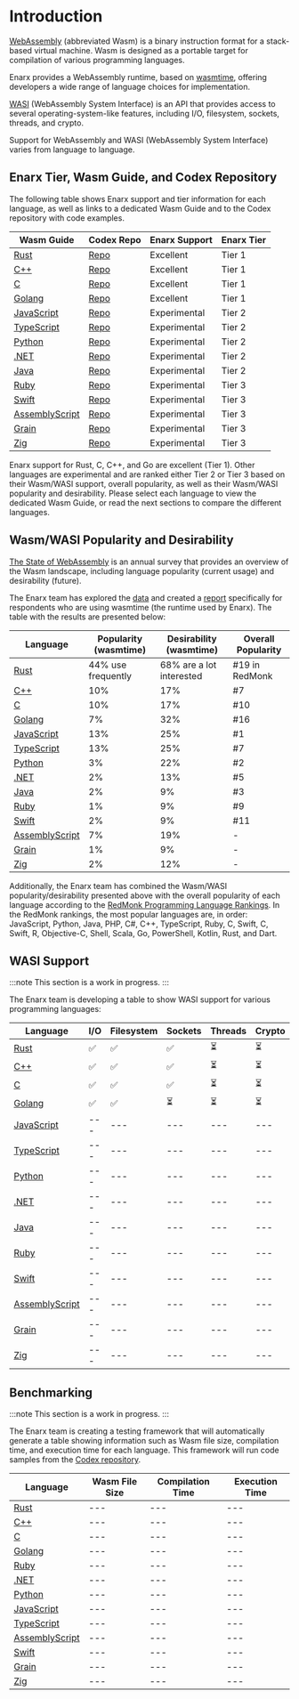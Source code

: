 # Introduction

[WebAssembly](https://webassembly.org/) (abbreviated Wasm) is a binary instruction format for a stack-based virtual machine. Wasm is designed as a portable target for compilation of various programming languages.

Enarx provides a WebAssembly runtime, based on [wasmtime](https://wasmtime.dev/), offering developers a wide range of language choices for implementation.

[WASI](https://wasi.dev/) (WebAssembly System Interface) is an API that provides access to several operating-system-like features, including I/O, filesystem, sockets, threads, and crypto.

Support for WebAssembly and WASI (WebAssembly System Interface) varies from language to language.

## Enarx Tier, Wasm Guide, and Codex Repository

The following table shows Enarx support and tier information for each language, as well as links to a dedicated Wasm Guide and to the Codex repository with code examples.

| Wasm Guide  | Codex Repo  | Enarx Support | Enarx Tier |
|---|---|---|---|
| [Rust](Rust) | [Repo](https://github.com/enarx/codex/tree/main/Rust) | Excellent | Tier 1 |
| [C++](C++) | [Repo](https://github.com/enarx/codex/tree/main/C%2B%2B) | Excellent | Tier 1 |
| [C](C) | [Repo](https://github.com/enarx/codex/tree/main/C) | Excellent | Tier 1 |
| [Golang](Golang) | [Repo](https://github.com/enarx/codex/tree/main/Go) | Excellent | Tier 1 |
| [JavaScript](JavaScript) | [Repo](https://github.com/enarx/codex/tree/main/JavaScript) | Experimental | Tier 2 |
| [TypeScript](TypeScript) | [Repo](https://github.com/enarx/codex/tree/main/TypeScript) | Experimental | Tier 2 |
| [Python](Python) | [Repo](https://github.com/enarx/codex/tree/main/Python) | Experimental | Tier 2 |
| [.NET](dotnet) | [Repo](https://github.com/enarx/codex/tree/main/C%23) | Experimental | Tier 2 |
| [Java](Java) | [Repo](https://github.com/enarx/codex/tree/main/Java) | Experimental | Tier 2 |
| [Ruby](Ruby) | [Repo](https://github.com/enarx/codex/tree/main/Ruby) | Experimental | Tier 3 |
| [Swift](Swift) | [Repo](https://github.com/enarx/codex/tree/main/Swift) | Experimental | Tier 3 |
| [AssemblyScript](AssemblyScript) | [Repo](https://github.com/enarx/codex/tree/main/AssemblyScript) | Experimental | Tier 3 |
| [Grain](Grain) | [Repo](https://github.com/enarx/codex/tree/main/Grain) | Experimental | Tier 3 |
| [Zig](Zig) | [Repo](https://github.com/enarx/codex/tree/main/Zig) | Experimental | Tier 3 |

Enarx support for Rust, C, C++, and Go are excellent (Tier 1). Other languages are experimental and are ranked either Tier 2 or Tier 3 based on their Wasm/WASI support, overall popularity, as well as their Wasm/WASI popularity and desirability. Please select each language to view the dedicated Wasm Guide, or read the next sections to compare the different languages.


## Wasm/WASI Popularity and Desirability

[The State of WebAssembly](https://blog.scottlogic.com/2022/06/20/state-of-wasm-2022.html) is an annual survey that provides an overview of the Wasm landscape, including language popularity (current usage) and desirability (future).

The Enarx team has explored the [data](https://wasmweekly.news/assets/state-of-webassembly-2022.csv) and created a [report](https://docs.google.com/spreadsheets/d/11uWt7C8MBp9sgSbXEVntbf1VRJ_-yHkChw0TeXoppEY/edit#gid=693866223) specifically for respondents who are using wasmtime (the runtime used by Enarx). The table with the results are presented below:

| Language | Popularity (wasmtime) | Desirability (wasmtime) | Overall Popularity |
|---|---|---|------|
| [Rust](Rust) |44% use frequently|68% are a lot interested|#19 in RedMonk|
| [C++](C++) |10%|17%|#7|
| [C](C) |10%|17%|#10|
| [Golang](Golang) |7%|32%|#16|
| [JavaScript](JavaScript) |13%|25%|#1|
| [TypeScript](TypeScript) |13%|25%|#7|
| [Python](Python) |3%|22%|#2|
| [.NET](dotnet) |2%|13%|#5|
| [Java](Java) |2%|9%|#3|
| [Ruby](Ruby) |1%|9%|#9|
| [Swift](Swift) |2%|9%|#11|
| [AssemblyScript](AssemblyScript) |7%|19%|-|
| [Grain](Grain) |1%|9%|-|
| [Zig](Zig) |2%|12%|-|

Additionally, the Enarx team has combined the Wasm/WASI popularity/desirability presented above with the overall popularity of each language according to the [RedMonk Programming Language Rankings](https://redmonk.com/sogrady/2022/03/28/language-rankings-1-22/). In the RedMonk rankings, the most popular languages are, in order: JavaScript, Python, Java, PHP, C#, C++, TypeScript, Ruby, C, Swift, C, Swift, R, Objective-C, Shell, Scala, Go, PowerShell, Kotlin, Rust, and Dart. 

## WASI Support

:::note
This section is a work in progress. 
:::

The Enarx team is developing a table to show WASI support for various programming languages:

| Language  | I/O | Filesystem | Sockets | Threads | Crypto |
|---|---|---|---|---|---|
| [Rust](Rust) |✅|✅|✅|⏳|⏳|
| [C++](C++) |✅|✅|✅|⏳|⏳|
| [C](C) |✅|✅|✅|⏳|⏳|
| [Golang](Golang) |✅|✅|⏳|⏳|⏳|
| [JavaScript](JavaScript) |---|---|---|---|---|
| [TypeScript](TypeScript) |---|---|---|---|---|
| [Python](Python) |---|---|---|---|---|
| [.NET](dotnet) |---|---|---|---|---|
| [Java](Java) |---|---|---|---|---|
| [Ruby](Ruby) |---|---|---|---|---|
| [Swift](Swift) |---|---|---|---|---|
| [AssemblyScript](AssemblyScript) |---|---|---|---|---|
| [Grain](Grain) |---|---|---|---|---|
| [Zig](Zig) |---|---|---|---|---|

## Benchmarking

:::note
This section is a work in progress. 
:::

The Enarx team is creating a testing framework that will automatically generate a table showing information such as Wasm file size, compilation time, and execution time for each language. This framework will run code samples from the [Codex repository](https://github.com/enarx/codex/).

| Language  | Wasm File Size | Compilation Time | Execution Time |
|---|---|---|---|
| [Rust](Rust) |---|---|---|
| [C++](C++) |---|---|---|
| [C](C) |---|---|---|
| [Golang](Golang) |---|---|---|
| [Ruby](Ruby) |---|---|---|
| [.NET](dotnet) |---|---|---|
| [Python](Python) |---|---|---|
| [JavaScript](JavaScript) |---|---|---|
| [TypeScript](TypeScript) |---|---|---|
| [AssemblyScript](AssemblyScript) |---|---|---|
| [Swift](Swift) |---|---|---|
| [Grain](Grain) |---|---|---|
| [Zig](Zig) |---|---|---|
